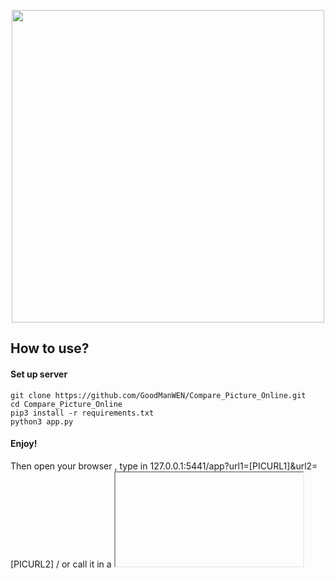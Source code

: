 <p align="center"><img width="500"src="https://github.com/GoodManWEN/Compare_Picture_Online/blob/master/logo/LOGO.png"></p>


## How to use?

#### Set up server

    git clone https://github.com/GoodManWEN/Compare_Picture_Online.git
    cd Compare_Picture_Online
    pip3 install -r requirements.txt
    python3 app.py

#### Enjoy!
Then open your browser , type in 127.0.0.1:5441/app?url1=[PICURL1]&url2=[PICURL2]
 / or call it in a <iframe>.
    
#### e.g.
There's two picture routed by default in debug mod,
so you can access demo by this url:
    
    http://127.0.0.1:5441/app?url1=http://127.0.0.1:5441/pic1.jpg&url2=http://127.0.0.1:5441/pic2.jpg
    
remember to turn off 'debug' option in production.
    
## Demo url
#### API
https://compare.nazorip.site/app

e.g.

[https://compare.nazorip.site/app?url1=https://cdn.jsdelivr.net/gh/GoodManWEN/ComparePictureOnline/test/20191017163234957.jpg&url2=https://cdn.jsdelivr.net/gh/GoodManWEN/ComparePictureOnline/test/20191017163234957_2.jpg](https://compare.nazorip.site/app?url1=https://cdn.jsdelivr.net/gh/GoodManWEN/ComparePictureOnline/test/20191017163234957.jpg&url2=https://cdn.jsdelivr.net/gh/GoodManWEN/ComparePictureOnline/test/20191017163234957_2.jpg)

![](https://github.com/GoodManWEN/Compare_Picture_Online/blob/master/test/screenshot.jpg)
